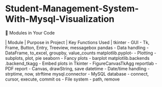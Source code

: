 # Student-Management-System-With-Mysql-Visualization

🔎 Modules in Your Code

|   Module          |   Purpose in Project     |  Key Functions Used     |
tkinter             -   GUI	                   -  Tk, Frame, Button, Entry, Treeview, messagebox
pandas	            -   Data handling	       -  DataFrame, to_excel, groupby, value_counts
matplotlib.pyplot-  -   Plotting	           -  subplots, plot, pie
seaborn	            -   Fancy plots	           -  barplot
matplotlib.backends
.backend_tkagg	    -   Embed plots in Tkinter -  FigureCanvasTkAgg
reportlab	        -   PDF report             -  Canvas, drawString, save
datetime	        -   Date/time handling     -  strptime, now, strftime
mysql.connector 	-   MySQL database	       -  connect, cursor, execute, commit
os	                -   File system     	   -  path, remove
